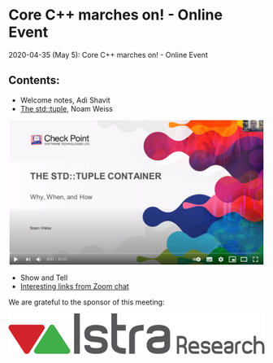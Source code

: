 # Core C++ marches on! - Online Event
2020-04-35 (May 5): Core C++ marches on! - Online Event

## Contents:
- Welcome notes, Adi Shavit
- [The std::tuple](tuple.pdf), Noam Weiss


<div align="center">
  <a href="https://youtu.be/ecOqOlpjO_w"><img src="The_std_tuple_Noam_Weiss.JPG" alt="The std::tuple" width="500"></a>
</div>

- Show and Tell
- [Interesting links from Zoom chat](ZoomLinks.pdf)

We are grateful to the sponsor of this meeting:  

![Istra](../assets/sponsor-logos/istra-research.png)

